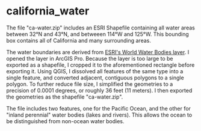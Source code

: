# california_water

The file "ca-water.zip" includes an ESRI Shapefile containing all water areas between 32°N and 43°N, and betweeen 114°W and 125°W. This bounding box contains all of California and many surrounding areas.

The water boundaries are derived from [ESRI's World Water Bodies layer](https://www.arcgis.com/home/item.html?id=e750071279bf450cbd510454a80f2e63). I opened the layer in ArcGIS Pro. Because the layer is too large to be exported as a shapefile, I cropped it to the aforementioned rectangle before exporting it. Using QGIS, I dissolved all features of the same type into a single feature, and converted adjacent, contiguous polygons to a single polygon. To further reduce file size, I simplified the geometries to a precision of 0.0001 degrees, or roughly 36 feet (11 meters). I then exported the geometries as the shapefile "ca-water.zip".

The file includes two features, one for the Pacific Ocean, and the other for "inland perennial" water bodies (lakes and rivers). This allows the ocean to be distinguished from non-ocean water bodies.

